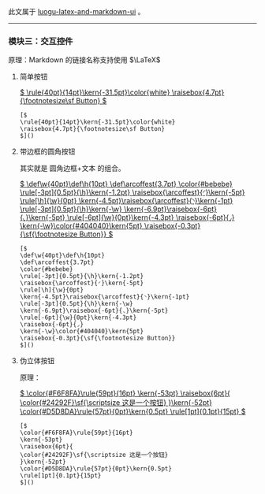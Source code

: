 此文属于 [luogu-latex-and-markdown-ui](https://www.luogu.com.cn/paste/om2r4sar) 。

---

### 模块三：交互控件

原理：Markdown 的链接名称支持使用 $\LaTeX$
    
1. 简单按钮
  
    [$
    \rule{40pt}{14pt}\kern{-31.5pt}\color{white}
    \raisebox{4.7pt}{\footnotesize\sf Button}
    $]()
   
    ```
    [$
    \rule{40pt}{14pt}\kern{-31.5pt}\color{white}
    \raisebox{4.7pt}{\footnotesize\sf Button}
    $]()
    ```
   
2. 带边框的圆角按钮
  
    其实就是 圆角边框+文本 的组合。

    [$
    \def\w{40pt}\def\h{10pt}
    \def\arcoffest{3.7pt}
    \color{#bebebe}
    \rule[-3pt]{0.5pt}{\h}\kern{-1.2pt}
    \raisebox{\arcoffest}{◜}\kern{-5pt}
    \rule[\h]{\w}{0pt}
    \kern{-4.5pt}\raisebox{\arcoffest}{◝}\kern{-1pt}
    \rule[-3pt]{0.5pt}{\h}\kern{-\w}
    \kern{-6.9pt}\raisebox{-6pt}{◟}\kern{-5pt}
    \rule[-6pt]{\w}{0pt}\kern{-4.3pt}
    \raisebox{-6pt}{◞}
    \kern{-\w}\color{#404040}\kern{5pt}
    \raisebox{-0.3pt}{\sf{\footnotesize Button}}
    $]()

    ```
    [$
    \def\w{40pt}\def\h{10pt}
    \def\arcoffest{3.7pt}
    \color{#bebebe}
    \rule[-3pt]{0.5pt}{\h}\kern{-1.2pt}
    \raisebox{\arcoffest}{◜}\kern{-5pt}
    \rule[\h]{\w}{0pt}
    \kern{-4.5pt}\raisebox{\arcoffest}{◝}\kern{-1pt}
    \rule[-3pt]{0.5pt}{\h}\kern{-\w}
    \kern{-6.9pt}\raisebox{-6pt}{◟}\kern{-5pt}
    \rule[-6pt]{\w}{0pt}\kern{-4.3pt}
    \raisebox{-6pt}{◞}
    \kern{-\w}\color{#404040}\kern{5pt}
    \raisebox{-0.3pt}{\sf{\footnotesize Button}}
    $]()
    ```
3. 伪立体按钮
  
    原理：
    
    [$
    \color{#F6F8FA}\rule{59pt}{16pt}
    \kern{-53pt}
    \raisebox{6pt}{
    \color{#24292F}\sf{\scriptsize 这是一个按钮}
    }\kern{-52pt}
    \color{#D5D8DA}\rule{57pt}{0pt}\kern{0.5pt}
    \rule[1pt]{0.1pt}{15pt}
    $]()

    ```
    [$
    \color{#F6F8FA}\rule{59pt}{16pt}
    \kern{-53pt}
    \raisebox{6pt}{
    \color{#24292F}\sf{\scriptsize 这是一个按钮}
    }\kern{-52pt}
    \color{#D5D8DA}\rule{57pt}{0pt}\kern{0.5pt}
    \rule[1pt]{0.1pt}{15pt}
    $]()
    ```